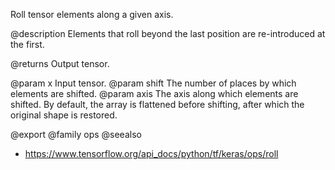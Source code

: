 Roll tensor elements along a given axis.

@description
Elements that roll beyond the last position are re-introduced at the first.

@returns
    Output tensor.

@param x Input tensor.
@param shift The number of places by which elements are shifted.
@param axis The axis along which elements are shifted. By default, the
    array is flattened before shifting, after which the original
    shape is restored.

@export
@family ops
@seealso
+ <https://www.tensorflow.org/api_docs/python/tf/keras/ops/roll>
